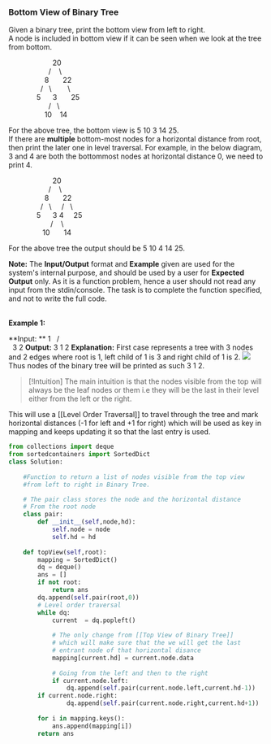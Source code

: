 ### Bottom View of Binary Tree

Given a binary tree, print the bottom view from left to right.  
A node is included in bottom view if it can be seen when we look at the tree from bottom.

                      20  
                    /    \  
                  8       22  
                /   \        \  
              5      3       25  
                    /   \        
                  10    14

For the above tree, the bottom view is 5 10 3 14 25.  
If there are **multiple** bottom-most nodes for a horizontal distance from root, then print the later one in level traversal. For example, in the below diagram, 3 and 4 are both the bottommost nodes at horizontal distance 0, we need to print 4.

                      20  
                    /    \  
                  8       22  
                /   \     /   \  
              5      3 4     25  
                     /    \        
                 10       14

For the above tree the output should be 5 10 4 14 25.  
  
**Note:** The **Input/Output** format and **Example** given are used for the system's internal purpose, and should be used by a user for **Expected Output** only. As it is a function problem, hence a user should not read any input from the stdin/console. The task is to complete the function specified, and not to write the full code.  
 

**Example 1:**

**Input:
**       1
     /   \
    3     2
**Output:** 3 1 2
**Explanation:**
First case represents a tree with 3 nodes
and 2 edges where root is 1, left child of
1 is 3 and right child of 1 is 2.
![](https://contribute.geeksforgeeks.org/wp-content/uploads/BT-1.jpg)
Thus nodes of the binary tree will be
printed as such 3 1 2.

>[!Intuition]
The main intuition is that the nodes visible from the top will always be the leaf nodes or  them i.e they will be the last in their level either from the left or the right.

This will use a [[Level Order Traversal]] to travel through the tree and mark horizontal distances (-1 for left and +1 for right) which will be used as key in mapping and keeps updating it so that the last entry is used.



```python
from collections import deque
from sortedcontainers import SortedDict
class Solution:
    
    #Function to return a list of nodes visible from the top view 
    #from left to right in Binary Tree.

	# The pair class stores the node and the horizontal distance 
	# From the root node
    class pair:
        def __init__(self,node,hd):
            self.node = node
            self.hd = hd
            
    def topView(self,root):
        mapping = SortedDict()
        dq = deque()
        ans = []
        if not root:
            return ans
        dq.append(self.pair(root,0))
        # Level order traversal
        while dq:
            current  = dq.popleft()    
            
            # The only change from [[Top View of Binary Tree]]
            # which will make sure that the we will get the last
            # entrant node of that horizontal disance 
            mapping[current.hd] = current.node.data
            
            # Going from the left and then to the right    
            if current.node.left:
                dq.append(self.pair(current.node.left,current.hd-1))
        if current.node.right:
                dq.append(self.pair(current.node.right,current.hd+1))
        
        for i in mapping.keys():
            ans.append(mapping[i])
        return ans

```